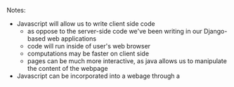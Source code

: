 Notes:
- Javascript will allow us to write client side code
  - as oppose to the server-side code we've been writing in our Django-based web applications
  - code will run inside of user's web browser
  - computations may be faster on client side
  - pages can be much more interactive, as java allows us to manipulate the content of the webpage
- Javascript can be incorporated into a webage through a <script> tag in html structure
- Event-driven programming:
  - ie) user clicks on a button/selects from a dropdown
  - can add event listeners or handlers to run blocks of code when events happen
  - code will allow page to respond to user interactions
  
Query Selector:
- document.querySelector('<element>').innerHTML = 'some text': function to search for an element on html page to manipulate it
  - innerHTML accesses html inside of <element> and updates it to 'some text'
- functional programming: functions can be assigned to variables as a value
- query selector can call elements same way as css (ie '.class' or '#id')
- can use document.querySelector().style to change page's css
- can add data attributes to html elements with: data-color="red" for example
- querySelectorAll returns array of all elements that match this criteria
- events: onclick, onmouseover, onkeydown (when you press down on a key), onkeyup, onload, onblur...
  
Debugging:
- can access JavaScript console by right clicking browser window -> inspect -> open up Console tab
  - console is like the terminal window but interacts with html on webpage
- browser runs code from top to bottom, if document.querySelector is looking for an element that is below the script line, it will return null
  - common fix is to add an event listener to entire document
  - document.addEventListener('DOMContentLoaded', function(){}); 
    - event is triggered when all events on page (all of the code) has been loaded
    - can write anonymous function with code directly in line between {}
- can also write javascript code in console

General JavaScript Notes:
- const: sets variable to a static value that does not change
- template literal: same as a formatted string in python, called by using `some text ${variable}`
- autofocus tag on html form focuses page on that form
- arrow notation: () => can take the place of a function()
- when using addEventListener:
    - to call function with no parameters, can write directly inline as: addEventListener('click',ex_function)
    - if function takes parameters, must use anonomyous function: addEventListener('click', () => ex_function2(param))
- "this": special keyword that refers to the thing that recieved the event (for eventListener)
- setInterval: builtin javascript function that runs every x milliseconds
- local storage: saves users information in a browser:
  - localStorage.getItem() and localStorage.setItem()
  - can view value of local storage in Inspector under Application tab -> Local Storage
- JavaScript object: like a python dictionary 

APIs:
- a way to communicate with other services by sending requests and recieving back data in a well structured format
  - json: javascript object notation
  - a way of transferring data in the form of javascript object
- companies often offer API services in the form of json objects to acces certain information
- Ajax: asynchronous javascript
  - fetch: makes a web request to get an httpresponse (can be used to get API info)
- .serialize() creates a URL encoded text string by serializing form values, used to export as json objects 
